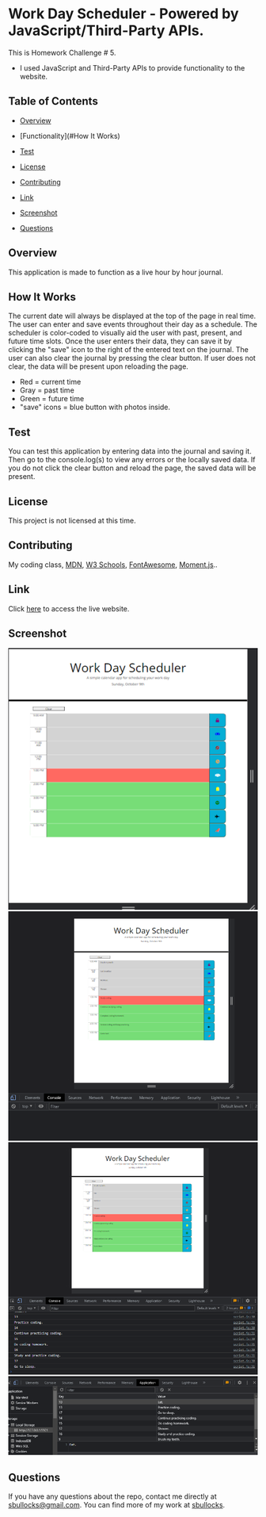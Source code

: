 # Work Day Scheduler - Powered by JavaScript/Third-Party APIs.

This is Homework Challenge # 5. 

* I used JavaScript and Third-Party APIs to provide functionality to the website.

## Table of Contents 

* [Overview](#overview)

* [Functionality](#How It Works)

* [Test](#test)

* [License](#license)

* [Contributing](#contributing)

* [Link](#link)
   
* [Screenshot](#screenshot)

* [Questions](#questions)

## Overview

This application is made to function as a live hour by hour journal.

## How It Works

The current date will always be displayed at the top of the page in real time. The user can enter and save events throughout their day as a schedule. The scheduler is color-coded to visually aid the user with past, present, and future time slots. Once the user enters their data, they can save it by clicking the "save" icon to the right of the entered text on the journal. The user can also clear the journal by pressing the clear button. If user does not clear, the data will be present upon reloading the page. 

* Red = current time
* Gray = past time
* Green = future time
* "save" icons = blue button with photos inside.

## Test

You can test this application by entering data into the journal and saving it. Then go to the console.log(s) to view any errors or the locally saved data.
If you do not click the clear button and reload the page, the saved data will be present.

## License

This project is not licensed at this time.
<!-- ![GitHub license](https://img.shields.io/badge/license-MIT-blue.svg) -->
  
## Contributing

My coding class, [MDN](https://developer.mozilla.org/en-US/), [W3 Schools](https://www.w3schools.com/), [FontAwesome](https://fontawesome.com/), [Moment.js](https://momentjs.com/)..

## Link
Click [here](https://github.com/sbullocks/homework-challenge5) to access the live website.

## Screenshot
![Alt text](./assets/images/completed-site.png)
![Alt text](./assets/images/empty-console-log.png)
![Alt text](./assets/images/console-log-localStorage-saved.png) 
![Alt text](./assets/images/console-log-localStorage-screenshot.png)

## Questions

If you have any questions about the repo, contact me directly at sbullocks@gmail.com. You can find more of my work at [sbullocks](https://github.com/sbullocks).
